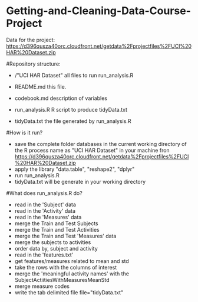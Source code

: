 # Getting-and-Cleaning-Data-Course-Project

Data for the project: https://d396qusza40orc.cloudfront.net/getdata%2Fprojectfiles%2FUCI%20HAR%20Dataset.zip

#Repository structure:
- /"UCI HAR Dataset" all files to run run_analysis.R 

- README.md this file. 

- codebook.md description of variables 

- run_analysis.R R script to produce tidyData.txt 

- tidyData.txt the file generated by run_analysis.R

#How is it run?

- save the complete folder databases in the current working directory of the R process name as "UCI HAR Dataset" in your machine fron https://d396qusza40orc.cloudfront.net/getdata%2Fprojectfiles%2FUCI%20HAR%20Dataset.zip
- apply the library "data.table", "reshape2", "dplyr"
- run run_analysis.R
- tidyData.txt will be generate in your working directory

#What does run_analysis.R do?

- read in the 'Subject' data
- read in the 'Activity' data
- read in the 'Measures' data
- merge the Train and Test Subjects
- merge the Train and Test Activities
- merge the Train and Test 'Measures' data
- merge the subjects to activities
- order data by, subject and activity
- read in the 'features.txt'
- get features/measures related to mean and std
- take the rows with the columns of interest
- merge the 'meaningful activity names' with the SubjectActiitiesWithMeasuresMeanStd
- merge measure codes
- write the tab delimited file file="tidyData.txt"
